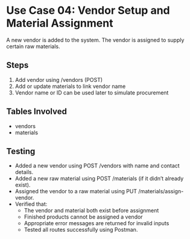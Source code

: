 # Use Case 04: Vendor Setup and Material Assignment

A new vendor is added to the system. The vendor is assigned to supply certain raw materials.

## Steps
1. Add vendor using /vendors (POST)
2. Add or update materials to link vendor name
3. Vendor name or ID can be used later to simulate procurement

## Tables Involved
- vendors
- materials

## Testing
- Added a new vendor using POST /vendors with name and contact details.
- Added a new raw material using POST /materials (if it didn’t already exist).
- Assigned the vendor to a raw material using PUT /materials/assign-vendor.
- Verified that:
    - The vendor and material both exist before assignment
    - Finished products cannot be assigned a vendor
    - Appropriate error messages are returned for invalid inputs
    - Tested all routes successfully using Postman.